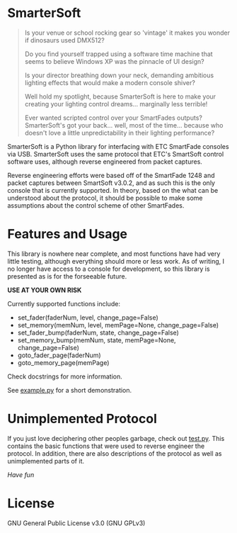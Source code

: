 # SmarterSoft

> Is your venue or school rocking gear so 'vintage' it makes you wonder if dinosaurs used DMX512?
>
> Do you find yourself trapped using a software time machine that seems to believe Windows XP was the pinnacle of UI design?
>
> Is your director breathing down your neck, demanding ambitious lighting effects that would make a modern console shiver?
>
> Well hold my spotlight, because SmarterSoft is here to make your creating your lighting control dreams... marginally less terrible!
>
> Ever wanted scripted control over your SmartFades outputs?
> SmarterSoft's got your back... well, most of the time... because who doesn't love a little unpredictability in their lighting performance?

SmarterSoft is a Python library for interfacing with ETC SmartFade consoles via USB.
SmarterSoft uses the same protocol that ETC's SmartSoft control software uses, although reverse engineered from packet captures.

Reverse engineering efforts were based off of the SmartFade 1248 and packet captures between SmartSoft v3.0.2, and as such this is the only console that is currently supported.
In theory, based on the what can be understood about the protocol, it should be possible to make some assumptions about the control scheme of other SmartFades.

# Features and Usage
This library is nowhere near complete, and most functions have had very little testing, although everything should more or less work.
As of writing, I no longer have access to a console for development, so this library is presented as is for the forseeable future.

**USE AT YOUR OWN RISK**

Currently supported functions include:

- set_fader(faderNum, level, change_page=False)
- set_memory(memNum, level, memPage=None, change_page=False)
- set_fader_bump(faderNum, state, change_page=False)
- set_memory_bump(memNum, state, memPage=None, change_page=False)
- goto_fader_page(faderNum)
- goto_memory_page(memPage)

Check docstrings for more information.

See [example.py](example.py) for a short demonstration.

# Unimplemented Protocol
If you just love deciphering other peoples garbage, check out [test.py](test.py).
This contains the basic functions that were used to reverse engineer the protocol.
In addition, there are also descriptions of the protocol as well as unimplemented parts of it.

*Have fun*

# License
GNU General Public License v3.0 (GNU GPLv3)
